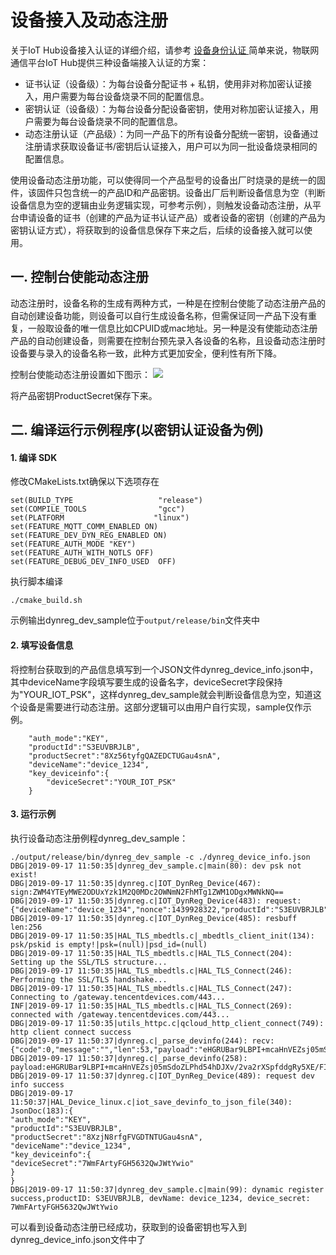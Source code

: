 # 设备接入及动态注册

关于IoT Hub设备接入认证的详细介绍，请参考 [设备身份认证 ](https://cloud.tencent.com/document/product/634/35272)
简单来说，物联网通信平台IoT Hub提供三种设备端接入认证的方案：

- 证书认证（设备级）：为每台设备分配证书 + 私钥，使用非对称加密认证接入，用户需要为每台设备烧录不同的配置信息。
- 密钥认证（设备级）：为每台设备分配设备密钥，使用对称加密认证接入，用户需要为每台设备烧录不同的配置信息。
- 动态注册认证（产品级）：为同一产品下的所有设备分配统一密钥，设备通过注册请求获取设备证书/密钥后认证接入，用户可以为同一批设备烧录相同的配置信息。

使用设备动态注册功能，可以使得同一个产品型号的设备出厂时烧录的是统一的固件，该固件只包含统一的产品ID和产品密钥。设备出厂后判断设备信息为空（判断设备信息为空的逻辑由业务逻辑实现，可参考示例），则触发设备动态注册，从平台申请设备的证书（创建的产品为证书认证产品）或者设备的密钥（创建的产品为密钥认证方式），将获取到的设备信息保存下来之后，后续的设备接入就可以使用。

## 一. 控制台使能动态注册

动态注册时，设备名称的生成有两种方式，一种是在控制台使能了动态注册产品的自动创建设备功能，则设备可以自行生成设备名称，但需保证同一产品下没有重复，一般取设备的唯一信息比如CPUID或mac地址。另一种是没有使能动态注册产品的自动创建设备，则需要在控制台预先录入各设备的名称，且设备动态注册时设备要与录入的设备名称一致，此种方式更加安全，便利性有所下降。

控制台使能动态注册设置如下图示：
![](https://main.qcloudimg.com/raw/a02f57cbe40f26ead94170396d78253c.jpg)

将产品密钥ProductSecret保存下来。

## 二. 编译运行示例程序(以**密钥认证设备**为例)
#### 1. 编译 SDK
修改CMakeLists.txt确保以下选项存在
```
set(BUILD_TYPE                   "release")
set(COMPILE_TOOLS                "gcc") 
set(PLATFORM 	                "linux")
set(FEATURE_MQTT_COMM_ENABLED ON)
set(FEATURE_DEV_DYN_REG_ENABLED ON)
set(FEATURE_AUTH_MODE "KEY")
set(FEATURE_AUTH_WITH_NOTLS OFF)
set(FEATURE_DEBUG_DEV_INFO_USED  OFF)
```
执行脚本编译
```
./cmake_build.sh 
```
示例输出dynreg_dev_sample位于`output/release/bin`文件夹中

#### 2. 填写设备信息
将控制台获取到的产品信息填写到一个JSON文件dynreg_device_info.json中，其中deviceName字段填写要生成的设备名字，deviceSecret字段保持为"YOUR_IOT_PSK"，这样dynreg_dev_sample就会判断设备信息为空，知道这个设备是需要进行动态注册。这部分逻辑可以由用户自行实现，sample仅作示例。
```
    "auth_mode":"KEY",
    "productId":"S3EUVBRJLB",
    "productSecret":"8Xz56tyfgQAZEDCTUGau4snA",
    "deviceName":"device_1234",
    "key_deviceinfo":{
        "deviceSecret":"YOUR_IOT_PSK"
    }
```
#### 3. 运行示例
执行设备动态注册例程dynreg_dev_sample：
```
./output/release/bin/dynreg_dev_sample -c ./dynreg_device_info.json 
DBG|2019-09-17 11:50:35|dynreg_dev_sample.c|main(80): dev psk not exist!
DBG|2019-09-17 11:50:35|dynreg.c|IOT_DynReg_Device(467): sign:ZWM4YTEyMWE2ODUxYzk1M2Q0MDc2OWNmN2FhMTg1ZWM1ODgxMWNkNQ==
DBG|2019-09-17 11:50:35|dynreg.c|IOT_DynReg_Device(483): request:{"deviceName":"device_1234","nonce":1439928322,"productId":"S3EUVBRJLB","timestamp":1568692235,"signature":"ZWM4YTEyMWE2ODUxYzk1M2Q0MDc2OWNmN2FhMTg1ZWM1ODgxMWNkNQ=="}
DBG|2019-09-17 11:50:35|dynreg.c|IOT_DynReg_Device(485): resbuff len:256
DBG|2019-09-17 11:50:35|HAL_TLS_mbedtls.c|_mbedtls_client_init(134): psk/pskid is empty!|psk=(null)|psd_id=(null)
DBG|2019-09-17 11:50:35|HAL_TLS_mbedtls.c|HAL_TLS_Connect(204): Setting up the SSL/TLS structure...
DBG|2019-09-17 11:50:35|HAL_TLS_mbedtls.c|HAL_TLS_Connect(246): Performing the SSL/TLS handshake...
DBG|2019-09-17 11:50:35|HAL_TLS_mbedtls.c|HAL_TLS_Connect(247): Connecting to /gateway.tencentdevices.com/443...
INF|2019-09-17 11:50:35|HAL_TLS_mbedtls.c|HAL_TLS_Connect(269): connected with /gateway.tencentdevices.com/443...
DBG|2019-09-17 11:50:35|utils_httpc.c|qcloud_http_client_connect(749): http client connect success
DBG|2019-09-17 11:50:37|dynreg.c|_parse_devinfo(244): recv: {"code":0,"message":"","len":53,"payload":"eHGRUBar9LBPI+mcaHnVEZsj05mSdoZLPhd54hDJXv/2va2rXSpfddgRy5XE/FIS835NjUr5Mhw1AJSg4yGC/w=="}
DBG|2019-09-17 11:50:37|dynreg.c|_parse_devinfo(258): payload:eHGRUBar9LBPI+mcaHnVEZsj05mSdoZLPhd54hDJXv/2va2rXSpfddgRy5XE/FIS835NjUr5Mhw1AJSg4yGC/w==
DBG|2019-09-17 11:50:37|dynreg.c|IOT_DynReg_Device(489): request dev info success
DBG|2019-09-17 11:50:37|HAL_Device_linux.c|iot_save_devinfo_to_json_file(340): JsonDoc(183):{
"auth_mode":"KEY",
"productId":"S3EUVBRJLB",
"productSecret":"8XzjN8rfgFVGDTNTUGau4snA",
"deviceName":"device_1234",
"key_deviceinfo":{
"deviceSecret":"7WmFArtyFGH5632QwJWtYwio"
}
}
DBG|2019-09-17 11:50:37|dynreg_dev_sample.c|main(99): dynamic register success,productID: S3EUVBRJLB, devName: device_1234, device_secret: 7WmFArtyFGH5632QwJWtYwio
```
可以看到设备动态注册已经成功，获取到的设备密钥也写入到dynreg_device_info.json文件中了
